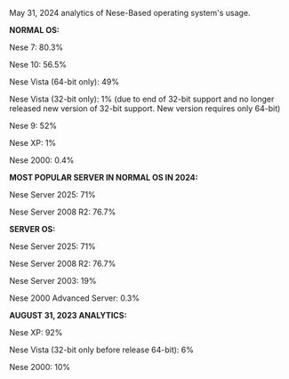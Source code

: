 May 31, 2024 analytics of Nese-Based operating system's usage. 

**NORMAL OS:**

Nese 7: 80.3%

Nese 10: 56.5%

Nese Vista (64-bit only): 49%

Nese Vista (32-bit only): 1% (due to end of 32-bit support and no longer released new version of 32-bit support. New version requires only 64-bit)

Nese 9: 52%

Nese XP: 1%

Nese 2000: 0.4%

**MOST POPULAR SERVER IN NORMAL OS IN 2024:**

Nese Server 2025: 71%

Nese Server 2008 R2: 76.7%

**SERVER OS:**

Nese Server 2025: 71%

Nese Server 2008 R2: 76.7%

Nese Server 2003: 19%

Nese 2000 Advanced Server: 0.3%

**AUGUST 31, 2023 ANALYTICS:**

Nese XP: 92%

Nese Vista (32-bit only before release 64-bit): 6%

Nese 2000: 10%
